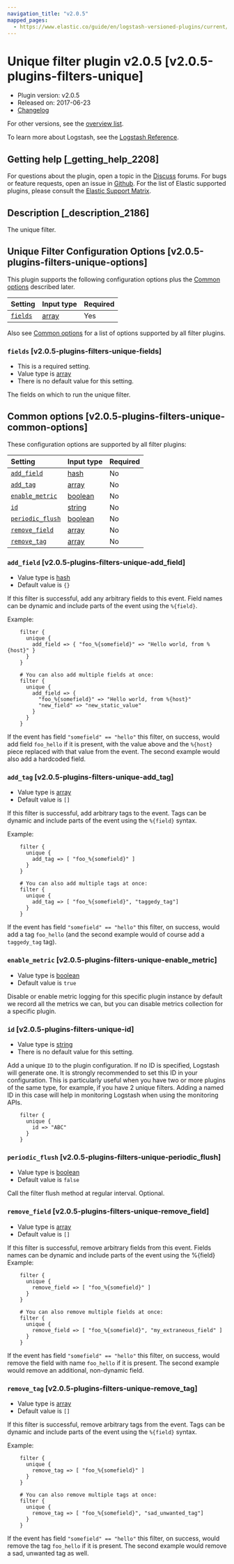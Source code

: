 ```yaml
---
navigation_title: "v2.0.5"
mapped_pages:
  - https://www.elastic.co/guide/en/logstash-versioned-plugins/current/v2.0.5-plugins-filters-unique.html
---
```


# Unique filter plugin v2.0.5 [v2.0.5-plugins-filters-unique]

* Plugin version: v2.0.5
* Released on: 2017-06-23
* [Changelog](https://github.com/logstash-plugins/logstash-filter-unique/blob/v2.0.5/CHANGELOG.md)

For other versions, see the [overview list](filter-unique-index.md).

To learn more about Logstash, see the [Logstash Reference](https://www.elastic.co/guide/en/logstash/current/index.html).

## Getting help [_getting_help_2208]

For questions about the plugin, open a topic in the [Discuss](http://discuss.elastic.co) forums. For bugs or feature requests, open an issue in [Github](https://github.com/logstash-plugins/logstash-filter-unique). For the list of Elastic supported plugins, please consult the [Elastic Support Matrix](https://www.elastic.co/support/matrix#matrix_logstash_plugins).

## Description [_description_2186]

The unique filter.

## Unique Filter Configuration Options [v2.0.5-plugins-filters-unique-options]

This plugin supports the following configuration options plus the [Common options](v2-0-5-plugins-filters-unique.md#v2.0.5-plugins-filters-unique-common-options) described later.

| Setting | Input type | Required |
| :- | :- | :- |
| [`fields`](v2-0-5-plugins-filters-unique.md#v2.0.5-plugins-filters-unique-fields) | [array](/lsr/value-types.md#array) | Yes |

Also see [Common options](v2-0-5-plugins-filters-unique.md#v2.0.5-plugins-filters-unique-common-options) for a list of options supported by all filter plugins.

### `fields` [v2.0.5-plugins-filters-unique-fields]

* This is a required setting.
* Value type is [array](/lsr/value-types.md#array)
* There is no default value for this setting.

The fields on which to run the unique filter.

## Common options [v2.0.5-plugins-filters-unique-common-options]

These configuration options are supported by all filter plugins:

| Setting | Input type | Required |
| :- | :- | :- |
| [`add_field`](v2-0-5-plugins-filters-unique.md#v2.0.5-plugins-filters-unique-add_field) | [hash](/lsr/value-types.md#hash) | No |
| [`add_tag`](v2-0-5-plugins-filters-unique.md#v2.0.5-plugins-filters-unique-add_tag) | [array](/lsr/value-types.md#array) | No |
| [`enable_metric`](v2-0-5-plugins-filters-unique.md#v2.0.5-plugins-filters-unique-enable_metric) | [boolean](/lsr/value-types.md#boolean) | No |
| [`id`](v2-0-5-plugins-filters-unique.md#v2.0.5-plugins-filters-unique-id) | [string](/lsr/value-types.md#string) | No |
| [`periodic_flush`](v2-0-5-plugins-filters-unique.md#v2.0.5-plugins-filters-unique-periodic_flush) | [boolean](/lsr/value-types.md#boolean) | No |
| [`remove_field`](v2-0-5-plugins-filters-unique.md#v2.0.5-plugins-filters-unique-remove_field) | [array](/lsr/value-types.md#array) | No |
| [`remove_tag`](v2-0-5-plugins-filters-unique.md#v2.0.5-plugins-filters-unique-remove_tag) | [array](/lsr/value-types.md#array) | No |

### `add_field` [v2.0.5-plugins-filters-unique-add_field]

* Value type is [hash](/lsr/value-types.md#hash)
* Default value is `{}`

If this filter is successful, add any arbitrary fields to this event. Field names can be dynamic and include parts of the event using the `%{field}`.

Example:

```
    filter {
      unique {
        add_field => { "foo_%{somefield}" => "Hello world, from %{host}" }
      }
    }
```

```
    # You can also add multiple fields at once:
    filter {
      unique {
        add_field => {
          "foo_%{somefield}" => "Hello world, from %{host}"
          "new_field" => "new_static_value"
        }
      }
    }
```

If the event has field `"somefield" == "hello"` this filter, on success, would add field `foo_hello` if it is present, with the value above and the `%{host}` piece replaced with that value from the event. The second example would also add a hardcoded field.

### `add_tag` [v2.0.5-plugins-filters-unique-add_tag]

* Value type is [array](/lsr/value-types.md#array)
* Default value is `[]`

If this filter is successful, add arbitrary tags to the event. Tags can be dynamic and include parts of the event using the `%{field}` syntax.

Example:

```
    filter {
      unique {
        add_tag => [ "foo_%{somefield}" ]
      }
    }
```

```
    # You can also add multiple tags at once:
    filter {
      unique {
        add_tag => [ "foo_%{somefield}", "taggedy_tag"]
      }
    }
```

If the event has field `"somefield" == "hello"` this filter, on success, would add a tag `foo_hello` (and the second example would of course add a `taggedy_tag` tag).

### `enable_metric` [v2.0.5-plugins-filters-unique-enable_metric]

* Value type is [boolean](/lsr/value-types.md#boolean)
* Default value is `true`

Disable or enable metric logging for this specific plugin instance by default we record all the metrics we can, but you can disable metrics collection for a specific plugin.

### `id` [v2.0.5-plugins-filters-unique-id]

* Value type is [string](/lsr/value-types.md#string)
* There is no default value for this setting.

Add a unique `ID` to the plugin configuration. If no ID is specified, Logstash will generate one. It is strongly recommended to set this ID in your configuration. This is particularly useful when you have two or more plugins of the same type, for example, if you have 2 unique filters. Adding a named ID in this case will help in monitoring Logstash when using the monitoring APIs.

```
    filter {
      unique {
        id => "ABC"
      }
    }
```

### `periodic_flush` [v2.0.5-plugins-filters-unique-periodic_flush]

* Value type is [boolean](/lsr/value-types.md#boolean)
* Default value is `false`

Call the filter flush method at regular interval. Optional.

### `remove_field` [v2.0.5-plugins-filters-unique-remove_field]

* Value type is [array](/lsr/value-types.md#array)
* Default value is `[]`

If this filter is successful, remove arbitrary fields from this event. Fields names can be dynamic and include parts of the event using the %{field} Example:

```
    filter {
      unique {
        remove_field => [ "foo_%{somefield}" ]
      }
    }
```

```
    # You can also remove multiple fields at once:
    filter {
      unique {
        remove_field => [ "foo_%{somefield}", "my_extraneous_field" ]
      }
    }
```

If the event has field `"somefield" == "hello"` this filter, on success, would remove the field with name `foo_hello` if it is present. The second example would remove an additional, non-dynamic field.

### `remove_tag` [v2.0.5-plugins-filters-unique-remove_tag]

* Value type is [array](/lsr/value-types.md#array)
* Default value is `[]`

If this filter is successful, remove arbitrary tags from the event. Tags can be dynamic and include parts of the event using the `%{field}` syntax.

Example:

```
    filter {
      unique {
        remove_tag => [ "foo_%{somefield}" ]
      }
    }
```

```
    # You can also remove multiple tags at once:
    filter {
      unique {
        remove_tag => [ "foo_%{somefield}", "sad_unwanted_tag"]
      }
    }
```

If the event has field `"somefield" == "hello"` this filter, on success, would remove the tag `foo_hello` if it is present. The second example would remove a sad, unwanted tag as well.
